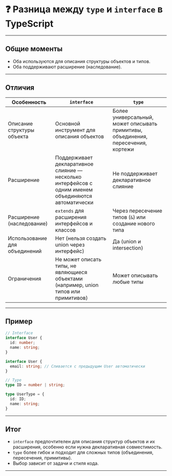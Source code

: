 # ❓ Разница между `type` и `interface` в TypeScript

---

## Общие моменты

- Оба используются для описания структуры объектов и типов.  
- Оба поддерживают расширение (наследование).  

---

## Отличия

| Особенность                  | `interface`                              | `type`                                 |
|-----------------------------|----------------------------------------|--------------------------------------|
| Описание структуры объекта   | Основной инструмент для описания объектов | Более универсальный, может описывать примитивы, объединения, пересечения, кортежи |
| Расширение                  | Поддерживает декларативное слияние — несколько интерфейсов с одним именем объединяются автоматически | Не поддерживает декларативное слияние |
| Расширение (наследование)   | `extends` для расширения интерфейсов и классов | Через пересечение типов (`&`) или создание нового типа |
| Использование для объединений| Нет (нельзя создать union через интерфейс) | Да (union и intersection)            |
| Ограничения                 | Не может описать типы, не являющиеся объектами (например, union типов или примитивов) | Может описывать любые типы           |

---

## Пример

```ts
// Interface
interface User {
  id: number;
  name: string;
}

interface User {
  email: string; // Сливается с предыдущим User автоматически
}

// Type
type ID = number | string;

type UserType = {
  id: ID;
  name: string;
}
```

---

## Итог

- `interface` предпочтителен для описания структур объектов и их расширения, особенно если нужна декларативная совместимость.
- `type` более гибок и подходит для сложных типов (объединения, пересечения, примитивы).
- Выбор зависит от задачи и стиля кода.

---
